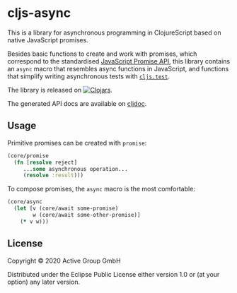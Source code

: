 cljs-async
======

This is a library for asynchronous programming in ClojureScript based
on native JavaScript promises.

Besides basic functions to create and work with promises, which
correspond to the standardised [JavaScript Promise
API](https://developer.mozilla.org/en-US/docs/Web/JavaScript/Reference/Global_Objects/Promise),
this library contains an `async` macro that resembles async functions
in JavaScript, and functions that simplify writing asynchronous tests
with [`cljs.test`](https://cljs.github.io/api/cljs.test/).

The library is released on
[![Clojars](https://img.shields.io/clojars/v/de.active-group/cljs-async.svg)](https://clojars.org/de.active-group/cljs-async).
 
The generated API docs are available on
[cljdoc](https://cljdoc.xyz/d/de.active-group/cljs-async/CURRENT).

## Usage

Primitive promises can be created with `promise`:

```clojure
(core/promise
  (fn [resolve reject]
     ...some asynchronous operation...
	 (resolve :result)))
```

To compose promises, the `async` macro is the most comfortable:

```clojure
(core/async
  (let [v (core/await some-promise)
        w (core/await some-other-promise)]
    (* v w)))
```

## License

Copyright © 2020 Active Group GmbH

Distributed under the Eclipse Public License either version 1.0 or (at
your option) any later version.
